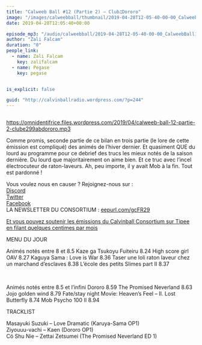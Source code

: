 ```yaml
---
title: "Calweeb Ball #12 (Partie 2) – Club♫Dororo"
image: "/images/calweebball/thumbnail/2019-04-28T12-05-40-00-00_CalweebBall12Partie2ClubDororo.jpg"
date: 2019-04-28T12:05:40+00:00

episode_mp3: "/audio/calweebball/2019-04-28T12-05-40-00-00_CalweebBall12Partie2ClubDororo.mp3"
author: "Zali Falcam"
duration: "0"
people_link: 
  - name: Zali Falcam
    key: zalifalcam
  - name: Pegase
    key: pegase


is_explicit: false

guid: "http://calvinballradio.wordpress.com/?p=244"
---
```


<PodcastHeader/>

<!-- ECRIRE LA DESCRIPTION DE L'EPISODE SOUS CETTE LIGNE -->
<p><img src="/resources/calweebball/2019-04-28T12-05-40-00-00_CalweebBall12Partie2ClubDororo/12-2.jpg" alt=""></p>
<p><a href="https://omnidentifrice.files.wordpress.com/2019/04/calweeb-ball-12-partie-2-clube299abdororo.mp3" rel="nofollow">https://omnidentifrice.files.wordpress.com/2019/04/calweeb-ball-12-partie-2-clube299abdororo.mp3</a></p>
<p>Comme promis, seconde partie de ce bilan en trois partie (le lore de cette émission est compliqué) des animés de l’hiver dernier. Et quasiment QUE du lourd au programme pour ce debrief des trucs les mieux notés de la saison dernière. Du lourd que majoritairement on aime bien. Et ce truc avec l’incel électrocuteur de raton-laveurs. Ah, peu importe, il y avait Mob à la fin. Tout est pardonné !</p>
<p>Vous voulez nous en causer ? Rejoignez-nous sur :<br>
<a href="http://discordapp.com/invite/4RnA9v7" rel="nofollow">Discord</a><br>
<a href="https://twitter.com/Calvinball_FM?lang=fr" rel="nofollow">Twitter</a><br>
<a href="https://www.facebook.com/CalvinballRadio/?ref=bookmarks" rel="nofollow">Facebook</a><br>
LA NEWSLETTER DU CONSORTIUM : <a title="http://eepurl.com/gcFR29" href="https://exit.sc/?url=http%3A%2F%2Feepurl.com%2FgcFR29" rel="nofollow">eepurl.com/gcFR29</a></p>
<p><a href="https://fr.tipeee.com/calvinball" rel="nofollow">Et vous pouvez soutenir les émissions du Calvinball Consortium sur Tipee en filant quelques centimes par mois</a></p>
<p>MENU DU JOUR</p>




<tr>
<td>Animés notés entre 8 et 8.5</td>
</tr>
<tr>
<td>Kaze ga Tsukoyu Fuiteiru 8.24</td>
</tr>
<tr>
<td>High score girl OAV 8.27</td>
</tr>
<tr>
<td>Kaguya Sama : Love is War 8.36</td>
</tr>
<tr>
<td>Taser une loli raton laveur chez un marchand d’esclaves 8.38</td>
</tr>
<tr>
<td>L’école des petits Slimes part II 8.37</td>
</tr>


<p>&nbsp;</p>




<tr>
<td>Animés notés entre 8.5 et l’infini</td>
</tr>
<tr>
<td>Dororo 8.59</td>
</tr>
<tr>
<td>The Promised Neverland 8.63</td>
</tr>
<tr>
<td>Jojo golden wind 8.79</td>
</tr>
<tr>
<td>Fate/stay night Movie: Heaven’s Feel – II. Lost Butterfly 8.74</td>
</tr>
<tr>
<td>Mob Psycho 100 II 8.94</td>
</tr>


<p>TRACKLIST</p>
<p>Masayuki Suzuki – Love Dramatic (Karuya-Sama OP1)<br>
Ziyouuu-vachi – Kaen (Dororo OP1)<br>
Cö Shu Nie – Zettai Zetsumei (The Promised Neverland ED 1)</p>


